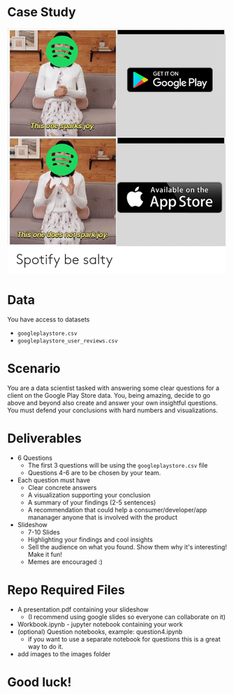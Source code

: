 # Case Study

<img src="images/meme-1.png"/>

# Data
You have access to datasets
* `googleplaystore.csv`
* `googleplaystore_user_reviews.csv`


# Scenario
You are a data scientist tasked with answering some clear questions for a client on the Google Play Store data. You, being amazing, decide to go above and beyond also create and answer your own insightful questions. You must defend your conclusions with hard numbers and visualizations.


# Deliverables
* 6 Questions
    * The first 3 questions will be using the `googleplaystore.csv` file
    * Questions 4-6 are to be chosen by your team.  
* Each question must have
    * Clear concrete answers
    * A visualization supporting your conclusion
    * A summary of your findings (2-5 sentences)
    * A recommendation that could help a consumer/developer/app mananager anyone that is involved with the product
* Slideshow
    * 7-10 Slides
    * Highlighting your findings and cool insights
    * Sell the audience on what you found. Show them why it's interesting! Make it fun!
    * Memes are encouraged :)



# Repo Required Files
* A presentation.pdf containing your slideshow
    * (I recommend using google slides so everyone can collaborate on it)
* Workbook.ipynb - jupyter notebook containing your work
* (optional) Question notebooks, example: question4.ipynb 
    * if you want to use a separate notebook for questions this is a great way to do it. 
* add images to the images folder


# Good luck!
